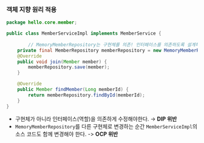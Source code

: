 ### 객체 지향 원리 적용

```java
package hello.core.member;

public class MemberServiceImpl implements MemberService {
		
		// MemoryMemberRepository는 구현체를 의존! 인터페이스를 의존하도록 설계해야함.
    private final MemberRepository memberRepository = new MemoryMemberRepository();
    @Override
    public void join(Member member) {
        memberRepository.save(member);
    }

    @Override
    public Member findMember(Long memberId) {
        return memberRepository.findById(memberId);
    }
}
```

- 구현체가 아니라 인터페이스(역할)을 의존하게 수정해야한다. → **DIP 위반**
- `MemoryMemberRepository`를 다른 구현체로 변경하는 순간 `MemberServiceImpl`의 소스 코드도 함께 변경해야 한다. -> **OCP 위반**
